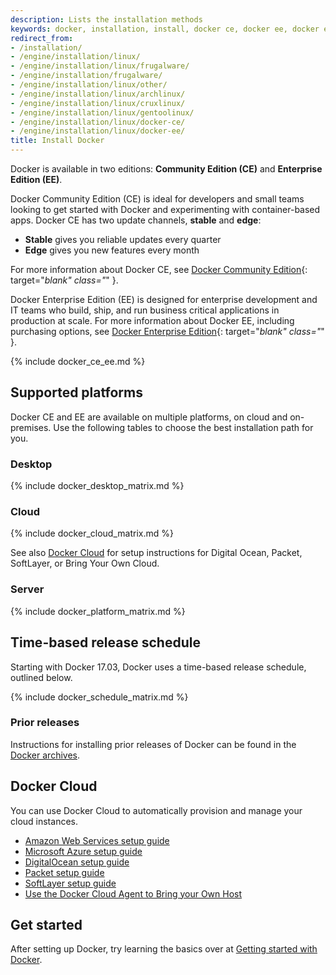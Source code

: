 ```yaml
---
description: Lists the installation methods
keywords: docker, installation, install, docker ce, docker ee, docker editions, stable, edge
redirect_from:
- /installation/
- /engine/installation/linux/
- /engine/installation/linux/frugalware/
- /engine/installation/frugalware/
- /engine/installation/linux/other/
- /engine/installation/linux/archlinux/
- /engine/installation/linux/cruxlinux/
- /engine/installation/linux/gentoolinux/
- /engine/installation/linux/docker-ce/
- /engine/installation/linux/docker-ee/
title: Install Docker
---
```


Docker is available in two editions: **Community Edition (CE)** and **Enterprise
Edition (EE)**.

Docker Community Edition (CE) is ideal for developers and small
teams looking to get started with Docker and experimenting with container-based
apps. Docker CE has two update channels, **stable** and **edge**:

* **Stable** gives you reliable updates every quarter
* **Edge** gives you new features every month

For more information about Docker CE, see
[Docker Community Edition](https://www.docker.com/community-edition/){: target="_blank" class="_" }.

Docker Enterprise Edition (EE) is designed for enterprise
development and IT teams who build, ship, and run business critical
applications in production at scale. For more information about Docker EE,
including purchasing options, see
[Docker Enterprise Edition](https://www.docker.com/enterprise-edition/){: target="_blank" class="_" }.

{% include docker_ce_ee.md %}

## Supported platforms

Docker CE and EE are available on multiple platforms, on cloud and on-premises.
Use the following tables to choose the best installation path for you.

### Desktop

{% include docker_desktop_matrix.md %}

### Cloud

{% include docker_cloud_matrix.md %}

See also [Docker Cloud](#docker-cloud) for setup instructions for
Digital Ocean, Packet, SoftLayer, or Bring Your Own Cloud.

### Server

{% include docker_platform_matrix.md %}

## Time-based release schedule

Starting with Docker 17.03, Docker uses a time-based release schedule, outlined
below.

{% include docker_schedule_matrix.md %}

### Prior releases

Instructions for installing prior releases of Docker can be found in the
[Docker archives](/docsarchive/).

## Docker Cloud

You can use Docker Cloud to automatically provision and manage your cloud instances.

* [Amazon Web Services setup guide](/docker-cloud/cloud-swarm/link-aws-swarm.md)
* [Microsoft Azure setup guide](/docker-cloud/cloud-swarm/link-azure-swarm.md)
* [DigitalOcean setup guide](/docker-cloud/infrastructure/link-do.md)
* [Packet setup guide](/docker-cloud/infrastructure/link-packet.md)
* [SoftLayer setup guide](/docker-cloud/infrastructure/link-softlayer.md)
* [Use the Docker Cloud Agent to Bring your Own Host](/docker-cloud/infrastructure/byoh.md)

## Get started

After setting up Docker, try learning the basics over at
[Getting started with Docker](/get-started/).
